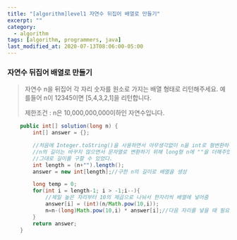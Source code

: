 ```yaml
---
title: "[algorithm]level1 자연수 뒤집어 배열로 만들기"
excerpt: ""
category:
  - algorithm
tags: [algorithm, programmers, java]
last_modified_at: 2020-07-13T08:06:00-05:00
---
```


### 자연수 뒤집어 배열로 만들기

> 자연수 n을 뒤집어 각 자리 숫자를 원소로 가지는 배열 형태로 리턴해주세요. 예를들어 n이 12345이면 [5,4,3,2,1]을 리턴합니다.
>
> 제한조건 : n은 10,000,000,000이하인 자연수입니다.

```java
    public int[] solution(long n) {
        int[] answer = {};

        //처음에 Integer.toString()을 사용하면서 아무생각없이 n을 int로 형변환하여 사용했다가 문제가 안풀림
        //n의 길이는 바꾸지 않으면서 문자열로 변환하기 위해 long형 n에 ""을 더해주었고
        //그대로 길이를 구할 수 있었다.
        int length = (n+"").length();
        answer = new int[length];//구한 n의 길이로 배열을 생성

        long temp = 0;
        for(int i = length-1; i > -1;i--){
			//제일 높은 자리부터 10의 제곱으로 나눠서 한자리씩 배열에 넣어줌
			answer[i] = (int)(n/Math.pow(10,i));
			n=n-(long)Math.pow(10,i) * answer[i];//다음 자리를 넣을 때 필요없는 자리를 가져오지 않기 위해 윗자리수는 지워줌
        }
        return answer;
    }
```
